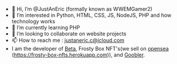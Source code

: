 - 👋 Hi, I’m @JustAnEric (formally known as WWEMGamer2)
- 👀 I’m interested in Python, HTML, CSS, JS, NodeJS, PHP and how technology works
- 🌱 I’m currently learning PHP
- 💞️ I’m looking to collaborate on website projects
- 📫 How to reach me : justaneric.c@icloud.com
- I am the developer of [Beta](https://beta.ericplayzyt.repl.co), Frosty Box NFT's(we sell on [opensea](https://opensea.io/FrostyBoxNFTs) (https://frosty-box-nfts.herokuapp.com)), and [Goobler](https://goobler.imango.com.au).

<!---
WWEMGamer2/WWEMGamer2 is a ✨ special ✨ repository because its `README.md` (this file) appears on your GitHub profile.
You can click the Preview link to take a look at your changes.
--->
